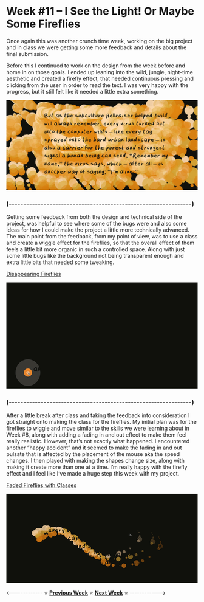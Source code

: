 # Week #11 – I See the Light! Or Maybe Some Fireflies
Once again this was another crunch time week, working on the big project and in class we were getting some more feedback and details about the final submission. 

Before this I continued to work on the design from the week before and home in on those goals. I ended up leaning into the wild, jungle, night-time aesthetic and created a firefly effect, that needed continuous pressing and clicking from the user in order to read the text. I was very happy with the progress, but it still felt like it needed a little extra something. 

<img src="web pic.png">

### (---------------------------------------------------------------) ###

Getting some feedback from both the design and technical side of the project, was helpful to see where some of the bugs were and also some ideas for how I could make the project a little more technically advanced. The main point from the feedback, from my point of view, was to use a class and create a wiggle effect for the fireflies, so that the overall effect of them feels a little bit more organic in such a controlled space. Along with just some little bugs like the background not being transparent enough and extra little bits that needed some tweaking.  

[Disappearing Fireflies](https://astlcreations.github.io/codewords-codes-words/p5.js%20Coding%20Files/Week%20011/MainProject_FIREFLIESW11/)

<img src="feedback-boi.gif">

### (---------------------------------------------------------------) ###

After a little break after class and taking the feedback into consideration I got straight onto making the class for the fireflies. My initial plan was for the fireflies to wiggle and move similar to the skills we were learning about in Week #8, along with adding a fading in and out effect to make them feel really realistic. However, that’s not exactly what happened. I encountered another “happy accident” and it seemed to make the fading in and out pulsate that is affected by the placement of the mouse aka the speed changes. I then played with making the shapes change size, along with making it create more than one at a time. I’m really happy with the firefly effect and I feel like I’ve made a huge step this week with my project. 

[Faded Fireflies with Classes](https://astlcreations.github.io/codewords-codes-words/p5.js%20Coding%20Files/Week%20012/MainProject_FIREFLIESW12/)

<img src="week-11gif">



<------------ :star: [**Previous Week**](https://astlcreations.github.io/codewords-codes-words/SKO/Major%20Project/Week%20010/) :star: [**Next Week**](https://astlcreations.github.io/codewords-codes-words/SKO/Major%20Project/Week%20012/) :star: ------------>

